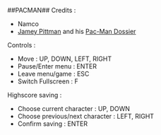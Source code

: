 ##PACMAN##
Credits : 

- Namco  
- [Jamey Pittman](http://www.gamasutra.com/view/authors/537894/Jamey_Pittman.php) and his [Pac-Man Dossier](http://www.gamasutra.com/view/feature/132330/the_pacman_dossier.php)  


Controls :
- Move                  : UP, DOWN, LEFT, RIGHT
- Pause/Enter menu      : ENTER
- Leave menu/game       : ESC
- Switch Fullscreen     : F

Highscore saving :
- Choose current character          : UP, DOWN
- Choose previous/next character    : LEFT, RIGHT
- Confirm saving                    : ENTER
